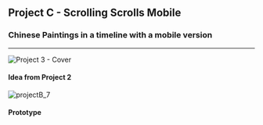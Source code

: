 ## Project C - Scrolling Scrolls Mobile
### Chinese Paintings in a timeline with a mobile version
--------
![Project 3 - Cover](https://user-images.githubusercontent.com/6037803/145757986-83ef3e8f-15fe-4efa-a483-94295a8c14cb.png)


#### Idea from Project 2
![projectB_7](https://user-images.githubusercontent.com/6037803/145757759-ce5dab56-291b-488b-86c4-5a5a9e2dcdce.jpg)

#### Prototype
